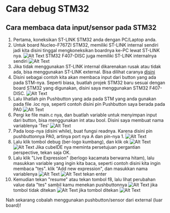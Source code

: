 # Cara debug STM32

## Cara membaca data input/sensor pada STM32

1. Pertama, koneksikan ST-LINK STM32 anda dengan PC/Laptop anda.
2. Untuk board Nucleo-F767ZI STM32, memiliki ST-LINK internal sendiri jadi kita disini tinggal mengkoneksikan boardnya ke-PC lewat ST-LINK nya.
![Alt Text](../images/stm32_folder/Nucleo-F767ZI.png)
STM32 F407-DISC juga memiliki ST-LINK internalnya sendiri 
![Alt Text](../images/stm32_folder/stm32-F407.png)
3. Jika tidak menggunakan ST-LINK internal dikarenakan rusak atau tidak ada, bisa menggunakan ST-LINK external. Bisa dilihat caranya [disini](ST-LINK.md)
4. Disini sebagai contoh kita akan membaca input dari button yang ada pada STM-nya. Seperti biasa, buatlah projek STM32 baru sesuai dengan board STM32 yang digunakan,
disini saya menggunakan STM32 F407-DISC.
![Alt Text](../images/stm32_folder/debug_stm1.png)
5. Lalu lihatlah pin Pushbutton yang ada pada STM yang anda gunakan pada file .ioc nya, seperti contoh disini pin Pushbutton saya berada pada PA0
![Alt Text](../images/stm32_folder/debug_stm2.png)
6. Pergi ke file main.c nya, dan buatlah variable untuk menyimpan input dari button, bisa menggunakan int atau bool. Disini saya membuat nama variablenya 'Tes'
![Alt Text](../images/stm32_folder/debug_stm3.png)
7. Pada loop-nya (disini while), buat fungsi readnya. Karena disini pin pushbuttonnya PA0, artinya port nya A dan pin-nya 1.
![Alt Text](../images/stm32_folder/debug_stm4.png)
8. Lalu klik tombol debug (ber-logo kumbang), dan klik ok
![Alt Text](../images/stm32_folder/debug_stm5.png)
![Alt Text](../images/stm32_folder/debug_stm6.png)
Jika cubeIDE nya meminta persetujuan pergantian perspective, tekan saja OK.
9. Lalu klik "Live Expression" (berlogo kacamata berwarna hitam), lalu masukkan variable yang ingin kita baca, seperti contoh disini kita ingin membaca "tes".
klik "Add new expression", dan masukkan nama variablenya
![Alt Text](../images/stm32_folder/debug_stm7.png)
![Alt Text](../images/stm32_folder/debug_stm8.png)
tekan enter
10. Kemudian tekan "resume" atau tekan tombol f8, lalu lihat perubahan value data "tes" sambil kamu menekan pushbuttonnya
![Alt Text](../images/stm32_folder/debug_stm9.png)
jika tombol tidak ditekan
![Alt Text](../images/stm32_folder/debug_stm10.png)
jika tombol ditekan
![Alt Text](../images/stm32_folder/debug_stm11.png)

Nah sekarang cobalah menggunakan pushbutton/sensor dari external (luar board)!
